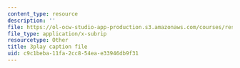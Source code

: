 ```yaml
---
content_type: resource
description: ''
file: https://ol-ocw-studio-app-production.s3.amazonaws.com/courses/res-5-0001-digital-lab-techniques-manual-spring-2007/c9c1beba11fa2cc854eae33946db9f31_e99nsCAsJrw.srt
file_type: application/x-subrip
resourcetype: Other
title: 3play caption file
uid: c9c1beba-11fa-2cc8-54ea-e33946db9f31
---
```

